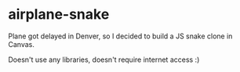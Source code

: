 # airplane-snake
Plane got delayed in Denver, so I decided to build a JS snake clone in Canvas.

Doesn't use any libraries, doesn't require internet access :)
